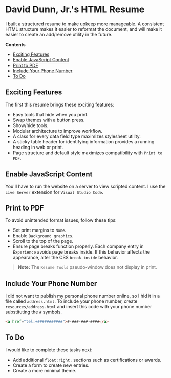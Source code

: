 # David Dunn, Jr.'s HTML Resume

I built a structured resume to make upkeep more manageable. A consistent HTML structure makes it easier to reformat the document, and will make it easier to create an add/remove utility in the future.

**Contents**
- [Exciting Features](#exciting-features)
- [Enable JavaScript Content](#enable-javascript-content)
- [Print to PDF](#print-to-pdf)
- [Include Your Phone Number](#include-your-phone-number)
- [To Do](#to-do)


## Exciting Features

The first this resume brings these exciting features:

- Easy tools that hide when you print.
- Swap themes with a button press.
- Show/hide tools.
- Modular architecture to improve workflow.
- A class for every data field type maximizes stylesheet utility.
- A sticky table header for identifying information provides a running heading in web or print.
- Page structure and default style maximizes compatibility with `Print to PDF`.

## Enable JavaScript Content

You'll have to run the website on a server to view scripted content. I use the `Live Server` extension for `Visual Studio Code`.

## Print to PDF

To avoid unintended format issues, follow these tips:

- Set print margins to `None`.
- Enable `Background graphics`.
- Scroll to the top of the page.
- Ensure page breaks function properly.  Each company entry in `Experience` avoids page breaks inside.  If this behavior affects the appearance, alter the CSS `break-inside` behavior.

> **Note:**
> The `Resume Tools` pseudo-window does not display in print.

## Include Your Phone Number

I did not want to publish my personal phone number online, so I hid it in a file called `address.html`. To include your phone number, create `resources/address.html` and insert this code with your phone number substituting the `#` symbols.

```html
<a href="tel:+###########">#-###-###-####</a>
```

## To Do

I would like to complete these tasks next:

- Add additional `float:right;` sections such as certifications or awards.
- Create a form to create new entries.
- Create a more minimal theme.
